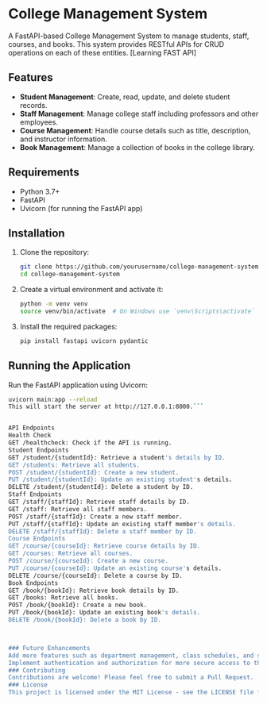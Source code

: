 # College Management System

A FastAPI-based College Management System to manage students, staff, courses, and books. This system provides RESTful APIs for CRUD operations on each of these entities.
[Learning FAST API]
## Features

- **Student Management**: Create, read, update, and delete student records.
- **Staff Management**: Manage college staff including professors and other employees.
- **Course Management**: Handle course details such as title, description, and instructor information.
- **Book Management**: Manage a collection of books in the college library.

## Requirements

- Python 3.7+
- FastAPI
- Uvicorn (for running the FastAPI app)

## Installation

1. Clone the repository:
    ```bash
    git clone https://github.com/yourusername/college-management-system.git
    cd college-management-system
    ```

2. Create a virtual environment and activate it:
    ```bash
    python -m venv venv
    source venv/bin/activate  # On Windows use `venv\Scripts\activate`
    ```

3. Install the required packages:
    ```bash
    pip install fastapi uvicorn pydantic
    ```

## Running the Application

Run the FastAPI application using Uvicorn:

```bash
uvicorn main:app --reload
This will start the server at http://127.0.0.1:8000.```


API Endpoints
Health Check
GET /healthcheck: Check if the API is running.
Student Endpoints
GET /student/{studentId}: Retrieve a student's details by ID.
GET /students: Retrieve all students.
POST /student/{studentId}: Create a new student.
PUT /student/{studentId}: Update an existing student's details.
DELETE /student/{studentId}: Delete a student by ID.
Staff Endpoints
GET /staff/{staffId}: Retrieve staff details by ID.
GET /staff: Retrieve all staff members.
POST /staff/{staffId}: Create a new staff member.
PUT /staff/{staffId}: Update an existing staff member's details.
DELETE /staff/{staffId}: Delete a staff member by ID.
Course Endpoints
GET /course/{courseId}: Retrieve course details by ID.
GET /courses: Retrieve all courses.
POST /course/{courseId}: Create a new course.
PUT /course/{courseId}: Update an existing course's details.
DELETE /course/{courseId}: Delete a course by ID.
Book Endpoints
GET /book/{bookId}: Retrieve book details by ID.
GET /books: Retrieve all books.
POST /book/{bookId}: Create a new book.
PUT /book/{bookId}: Update an existing book's details.
DELETE /book/{bookId}: Delete a book by ID.



### Future Enhancements
Add more features such as department management, class schedules, and student grading.
Implement authentication and authorization for more secure access to the APIs.
### Contributing
Contributions are welcome! Please feel free to submit a Pull Request.
### License
This project is licensed under the MIT License - see the LICENSE file for details.
